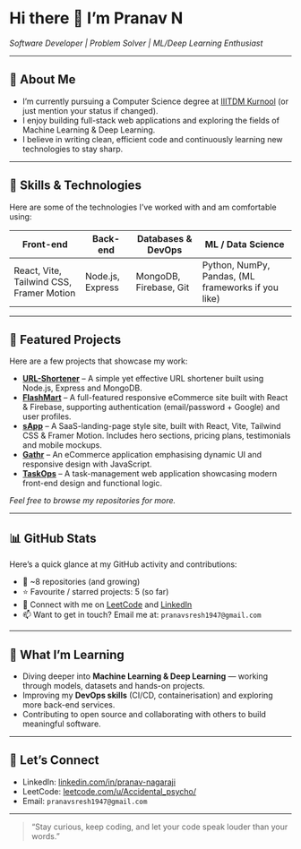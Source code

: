 # Hi there 👋 I’m Pranav N  
*Software Developer | Problem Solver | ML/Deep Learning Enthusiast*

---

## 🚀 About Me
- I’m currently pursuing a Computer Science degree at [IIITDM Kurnool](https://iiitdm.ac.in) (or just mention your status if changed).  
- I enjoy building full-stack web applications and exploring the fields of Machine Learning & Deep Learning.  
- I believe in writing clean, efficient code and continuously learning new technologies to stay sharp.

---

## 🔧 Skills & Technologies  
Here are some of the technologies I’ve worked with and am comfortable using:

| Front-end | Back-end | Databases & DevOps | ML / Data Science |
|-----------|----------|-------------------|-------------------|
| React, Vite, Tailwind CSS, Framer Motion | Node.js, Express | MongoDB, Firebase, Git | Python, NumPy, Pandas, (ML frameworks if you like) |

---

## 📂 Featured Projects  
Here are a few projects that showcase my work:

- **[URL-Shortener](https://github.com/PranavNagaraji/URL-Shortener)** – A simple yet effective URL shortener built using Node.js, Express and MongoDB.  
- **[FlashMart](https://github.com/PranavNagaraji/FlashMart)** – A full-featured responsive eCommerce site built with React & Firebase, supporting authentication (email/password + Google) and user profiles.  
- **[sApp](https://github.com/PranavNagaraji/sApp)** – A SaaS-landing-page style site, built with React, Vite, Tailwind CSS & Framer Motion. Includes hero sections, pricing plans, testimonials and mobile mockups.  
- **[Gathr](https://github.com/PranavNagaraji/Gathr)** – An eCommerce application emphasising dynamic UI and responsive design with JavaScript.  
- **[TaskOps](https://github.com/PranavNagaraji/TaskOps)** – A task-management web application showcasing modern front-end design and functional logic.

*Feel free to browse my repositories for more.*

---

## 📊 GitHub Stats  
Here’s a quick glance at my GitHub activity and contributions:

- 🎯 ~8 repositories (and growing)  
- ⭐ Favourite / starred projects: 5 (so far)  
- 🔗 Connect with me on [LeetCode](https://leetcode.com/u/Accidental_psycho/) and [LinkedIn](https://www.linkedin.com/in/pranav-nagaraji)  
- 📫 Want to get in touch? Email me at: `pranavsresh1947@gmail.com`

---

## 🌱 What I’m Learning  
- Diving deeper into **Machine Learning & Deep Learning** — working through models, datasets and hands-on projects.  
- Improving my **DevOps skills** (CI/CD, containerisation) and exploring more back-end services.  
- Contributing to open source and collaborating with others to build meaningful software.

---

## 🤝 Let’s Connect  
- LinkedIn: [linkedin.com/in/pranav-nagaraji](https://www.linkedin.com/in/pranav-nagaraji)  
- LeetCode: [leetcode.com/u/Accidental_psycho/](https://leetcode.com/u/Accidental_psycho/)  
- Email: `pranavsresh1947@gmail.com`

---

> “Stay curious, keep coding, and let your code speak louder than your words.”  
